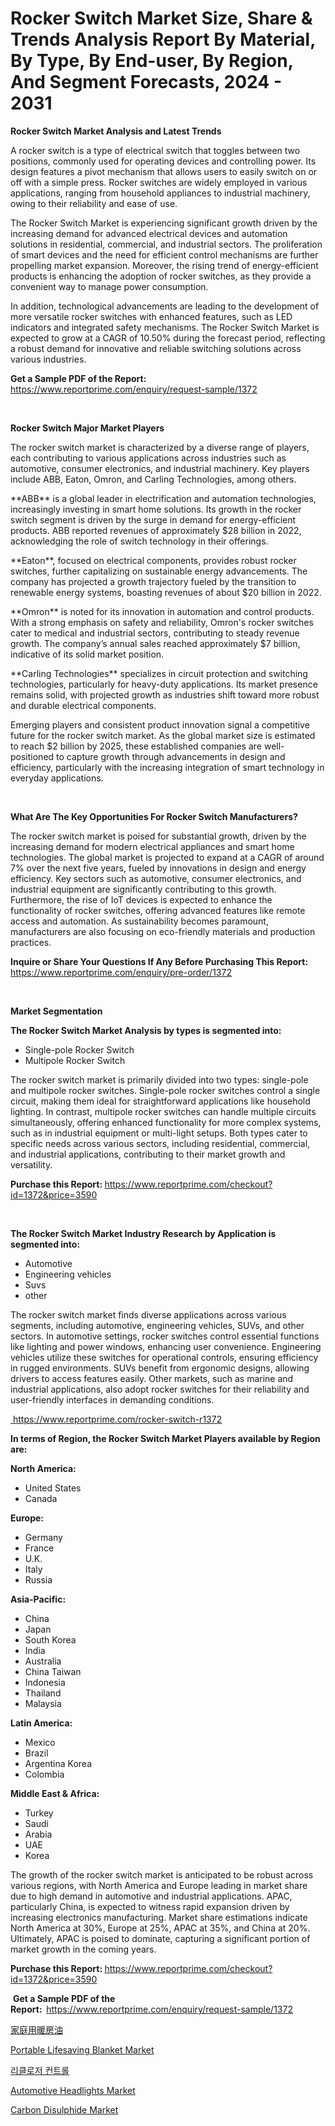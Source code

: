 <p><h1>Rocker Switch Market Size, Share & Trends Analysis Report By Material, By Type, By End-user, By Region, And Segment Forecasts, 2024 - 2031</h1></p><p><strong>Rocker Switch Market Analysis and Latest Trends</strong></p>
<p><p>A rocker switch is a type of electrical switch that toggles between two positions, commonly used for operating devices and controlling power. Its design features a pivot mechanism that allows users to easily switch on or off with a simple press. Rocker switches are widely employed in various applications, ranging from household appliances to industrial machinery, owing to their reliability and ease of use.</p><p>The Rocker Switch Market is experiencing significant growth driven by the increasing demand for advanced electrical devices and automation solutions in residential, commercial, and industrial sectors. The proliferation of smart devices and the need for efficient control mechanisms are further propelling market expansion. Moreover, the rising trend of energy-efficient products is enhancing the adoption of rocker switches, as they provide a convenient way to manage power consumption.</p><p>In addition, technological advancements are leading to the development of more versatile rocker switches with enhanced features, such as LED indicators and integrated safety mechanisms. The Rocker Switch Market is expected to grow at a CAGR of 10.50% during the forecast period, reflecting a robust demand for innovative and reliable switching solutions across various industries.</p></p>
<p><strong>Get a Sample PDF of the Report:&nbsp;</strong> <a href="https://www.reportprime.com/enquiry/request-sample/1372">https://www.reportprime.com/enquiry/request-sample/1372</a></p>
<p>&nbsp;</p>
<p><strong>Rocker Switch Major Market Players</strong></p>
<p><p>The rocker switch market is characterized by a diverse range of players, each contributing to various applications across industries such as automotive, consumer electronics, and industrial machinery. Key players include ABB, Eaton, Omron, and Carling Technologies, among others.</p><p>**ABB** is a global leader in electrification and automation technologies, increasingly investing in smart home solutions. Its growth in the rocker switch segment is driven by the surge in demand for energy-efficient products. ABB reported revenues of approximately $28 billion in 2022, acknowledging the role of switch technology in their offerings.</p><p>**Eaton**, focused on electrical components, provides robust rocker switches, further capitalizing on sustainable energy advancements. The company has projected a growth trajectory fueled by the transition to renewable energy systems, boasting revenues of about $20 billion in 2022.</p><p>**Omron** is noted for its innovation in automation and control products. With a strong emphasis on safety and reliability, Omron's rocker switches cater to medical and industrial sectors, contributing to steady revenue growth. The company’s annual sales reached approximately $7 billion, indicative of its solid market position.</p><p>**Carling Technologies** specializes in circuit protection and switching technologies, particularly for heavy-duty applications. Its market presence remains solid, with projected growth as industries shift toward more robust and durable electrical components.</p><p>Emerging players and consistent product innovation signal a competitive future for the rocker switch market. As the global market size is estimated to reach $2 billion by 2025, these established companies are well-positioned to capture growth through advancements in design and efficiency, particularly with the increasing integration of smart technology in everyday applications.</p></p>
<p>&nbsp;</p>
<p><strong>What Are The Key Opportunities For Rocker Switch Manufacturers?</strong></p>
<p><p>The rocker switch market is poised for substantial growth, driven by the increasing demand for modern electrical appliances and smart home technologies. The global market is projected to expand at a CAGR of around 7% over the next five years, fueled by innovations in design and energy efficiency. Key sectors such as automotive, consumer electronics, and industrial equipment are significantly contributing to this growth. Furthermore, the rise of IoT devices is expected to enhance the functionality of rocker switches, offering advanced features like remote access and automation. As sustainability becomes paramount, manufacturers are also focusing on eco-friendly materials and production practices.</p></p>
<p><strong>Inquire or Share Your Questions If Any Before Purchasing This Report:</strong> <a href="https://www.reportprime.com/enquiry/pre-order/1372">https://www.reportprime.com/enquiry/pre-order/1372</a></p>
<p>&nbsp;</p>
<p><strong>Market Segmentation</strong></p>
<p><strong>The Rocker Switch Market Analysis by types is segmented into:</strong></p>
<p><ul><li>Single-pole Rocker Switch</li><li>Multipole Rocker Switch</li></ul></p>
<p><p>The rocker switch market is primarily divided into two types: single-pole and multipole rocker switches. Single-pole rocker switches control a single circuit, making them ideal for straightforward applications like household lighting. In contrast, multipole rocker switches can handle multiple circuits simultaneously, offering enhanced functionality for more complex systems, such as in industrial equipment or multi-light setups. Both types cater to specific needs across various sectors, including residential, commercial, and industrial applications, contributing to their market growth and versatility.</p></p>
<p><strong>Purchase this Report:&nbsp;</strong><a href="https://www.reportprime.com/checkout?id=1372&price=3590">https://www.reportprime.com/checkout?id=1372&price=3590</a></p>
<p>&nbsp;</p>
<p><strong>The Rocker Switch Market Industry Research by Application is segmented into:</strong></p>
<p><ul><li>Automotive</li><li>Engineering vehicles</li><li>Suvs</li><li>other</li></ul></p>
<p><p>The rocker switch market finds diverse applications across various segments, including automotive, engineering vehicles, SUVs, and other sectors. In automotive settings, rocker switches control essential functions like lighting and power windows, enhancing user convenience. Engineering vehicles utilize these switches for operational controls, ensuring efficiency in rugged environments. SUVs benefit from ergonomic designs, allowing drivers to access features easily. Other markets, such as marine and industrial applications, also adopt rocker switches for their reliability and user-friendly interfaces in demanding conditions.</p></p>
<p><a href="https://www.reportprime.com/rocker-switch-r1372">&nbsp;https://www.reportprime.com/rocker-switch-r1372</a></p>
<p><strong>In terms of Region, the Rocker Switch Market Players available by Region are:</strong></p>
<p>
    <p> <strong> North America: </strong>
        <ul>
            <li>United States</li>
            <li>Canada</li>
        </ul>
        </p> 
    <p> <strong> Europe: </strong>
        <ul>
            <li>Germany</li>
            <li>France</li>
            <li>U.K.</li>
            <li>Italy</li>
            <li>Russia</li>
        </ul>
        </p> 
    <p> <strong> Asia-Pacific: </strong>
        <ul>
            <li>China</li>
            <li>Japan</li>
            <li>South Korea</li>
            <li>India</li>
            <li>Australia</li>
            <li>China Taiwan</li>
            <li>Indonesia</li>
            <li>Thailand</li>
            <li>Malaysia</li>
        </ul>
        </p> 
    <p> <strong> Latin America: </strong>
        <ul>
            <li>Mexico</li>
            <li>Brazil</li>
            <li>Argentina Korea</li>
            <li>Colombia</li>
        </ul>
        </p> 
    <p> <strong> Middle East & Africa: </strong>
        <ul>
            <li>Turkey</li>
            <li>Saudi</li>
            <li>Arabia</li>
            <li>UAE</li>
            <li>Korea</li>
        </ul>
    </p>
    </p>
<p><p>The growth of the rocker switch market is anticipated to be robust across various regions, with North America and Europe leading in market share due to high demand in automotive and industrial applications. APAC, particularly China, is expected to witness rapid expansion driven by increasing electronics manufacturing. Market share estimations indicate North America at 30%, Europe at 25%, APAC at 35%, and China at 20%. Ultimately, APAC is poised to dominate, capturing a significant portion of market growth in the coming years.</p></p>
<p><strong>Purchase this Report: </strong><a href="https://www.reportprime.com/checkout?id=1372&price=3590">https://www.reportprime.com/checkout?id=1372&price=3590</a></p>
<p>&nbsp;<strong>Get a Sample PDF of the Report:&nbsp;&nbsp;</strong><a href="https://www.reportprime.com/enquiry/request-sample/1372">https://www.reportprime.com/enquiry/request-sample/1372</a></p>
<p><strong></strong></p>
<p><p><a href="https://medium.com/@tubbs463/2024%E5%B9%B4%E3%81%8B%E3%82%892031%E5%B9%B4%E3%81%BE%E3%81%A7%E3%81%AE%E3%83%9B%E3%83%BC%E3%83%A0%E3%83%92%E3%83%BC%E3%83%86%E3%82%A3%E3%83%B3%E3%82%B0%E3%82%AA%E3%82%A4%E3%83%AB%E5%B8%82%E5%A0%B4%E3%81%AE%E6%96%B0%E8%88%88%E5%8B%95%E5%90%91%E3%81%A8%E5%B0%86%E6%9D%A5%E3%81%AE%E5%B1%95%E6%9C%9B-bc2083fa0da2">家庭用暖房油</a></p><p><a href="https://medium.com/@fredyconn_73380/portable-lifesaving-blanket-market-size-growth-trends-statistics-forecasts-2024-2031-d50798ee9b69">Portable Lifesaving Blanket Market</a></p><p><a href="https://medium.com/@kacrimipp/%EC%9E%AC%ED%8F%90%EC%87%84%EA%B8%B0-%EC%A0%9C%EC%96%B4-%EC%8B%9C%EC%9E%A5-%EC%8B%9C%EC%9E%A5-%EC%84%B8%EB%B6%84%ED%99%94-%EC%A7%80%EB%A6%AC%EC%A0%81-%EC%A7%80%EC%97%AD-%EB%B0%8F-2031%EB%85%84%EA%B9%8C%EC%A7%80%EC%9D%98-%EC%8B%9C%EC%9E%A5-%EC%98%88%EC%B8%A1-831d66ab2b8d">리클로저 컨트롤</a></p><p><a href="https://www.linkedin.com/pulse/insights-automotive-headlights-industry-market-financial-status-qoyfc?trackingId=QLuHoowqTxOV%2BScWiP8G%2FQ%3D%3D">Automotive Headlights Market</a></p><p><a href="https://www.linkedin.com/pulse/carbon-disulphide-market-share-size-trends-industry-analysis-psepf?trackingId=74DEFKY5R3uByUA%2FxM%2FjFA%3D%3D">Carbon Disulphide Market</a></p></p>